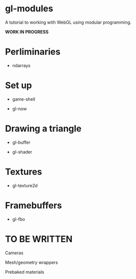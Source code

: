 gl-modules
==========
A tutorial to working with WebGL using modular programming.

**WORK IN PROGRESS**


# Perliminaries

* ndarrays

# Set up

* game-shell

* gl-now

# Drawing a triangle

* gl-buffer

* gl-shader

# Textures

* gl-texture2d

# Framebuffers

* gl-fbo



# TO BE WRITTEN

Cameras

Mesh/geometry wrappers

Prebaked materials

